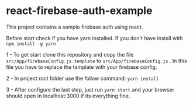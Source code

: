 # react-firebase-auth-example

This project contains a sample firebase auth using react.

Before start check if you have yarn installed. If you don't have install with ```npm install -g yarn```

1 - To get start clone this repository and copy the file ```src/App/firebaseConfig.js.template``` to ```src/App/firebaseConfig.js``` . In this file you have to replace the tamplate with your firebase config.

2 - In project root folder use the follow command: ```yarn install```

3 - After configure the last step, just run ```yarn start``` and your browser should open in localhost:3000 if its everything fine.
